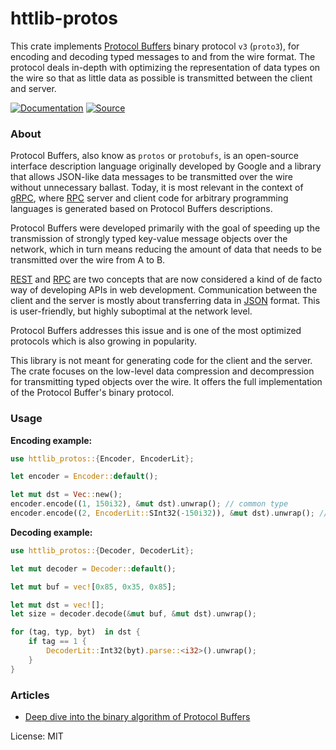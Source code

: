 # httlib-protos

This crate implements [Protocol Buffers] binary protocol `v3` (`proto3`),
for encoding and decoding typed messages to and from the wire format. The
protocol deals in-depth with optimizing the representation of data types on
the wire so that as little data as possible is transmitted between the client
and server.

[![Documentation](https://img.shields.io/badge/-Documentation-blue?style=for-the-badge&logo=Rust)](https://docs.rs/httlib-protos)
[![Source](https://img.shields.io/badge/-Source-lightgrey?style=for-the-badge&logo=GitHub)](https://github.com/xpepermint/httlib-rs/tree/main/protos)

### About

Protocol Buffers, also know as `protos` or `protobufs`, is an open-source
interface description language originally developed by Google and a library
that allows JSON-like data messages to be transmitted over the wire without
unnecessary ballast. Today, it is most relevant in the context of [gRPC],
where [RPC] server and client code for arbitrary programming languages is
generated based on Protocol Buffers descriptions.

Protocol Buffers were developed primarily with the goal of speeding up the
transmission of strongly typed key-value message objects over the network,
which in turn means reducing the amount of data that needs to be transmitted
over the wire from A to B.

[REST] and [RPC] are two concepts that are now considered a kind of de facto
way of developing APIs in web development. Communication between the client
and the server is mostly about transferring data in [JSON] format. This is
user-friendly, but highly suboptimal at the network level.

Protocol Buffers addresses this issue and is one of the most optimized
protocols which is also growing in popularity.

This library is not meant for generating code for the client and the server.
The crate focuses on the low-level data compression and decompression for
transmitting typed objects over the wire. It offers the full implementation
of the Protocol Buffer's binary protocol.

### Usage

**Encoding example:**

```rust
use httlib_protos::{Encoder, EncoderLit};

let encoder = Encoder::default();

let mut dst = Vec::new();
encoder.encode((1, 150i32), &mut dst).unwrap(); // common type
encoder.encode((2, EncoderLit::SInt32(-150i32)), &mut dst).unwrap(); // specific type
```

**Decoding example:**

```rust
use httlib_protos::{Decoder, DecoderLit};

let mut decoder = Decoder::default();

let mut buf = vec![0x85, 0x35, 0x85];

let mut dst = vec![];
let size = decoder.decode(&mut buf, &mut dst).unwrap();

for (tag, typ, byt)  in dst {
    if tag == 1 {
        DecoderLit::Int32(byt).parse::<i32>().unwrap();
    }
}
```

### Articles

* [Deep dive into the binary algorithm of Protocol Buffers](https://dev.to/xpepermint/deep-dive-into-the-binary-algorithm-of-protocol-buffers-7j2)

[Protocol Buffers]: https://en.wikipedia.org/wiki/Protocol_Buffers
[gRPC]: https://grpc.io/
[REST]: https://en.wikipedia.org/wiki/Representational_state_transfer
[RPC]: https://en.wikipedia.org/wiki/Remote_procedure_call
[JSON]: https://en.wikipedia.org/wiki/JSON

License: MIT
